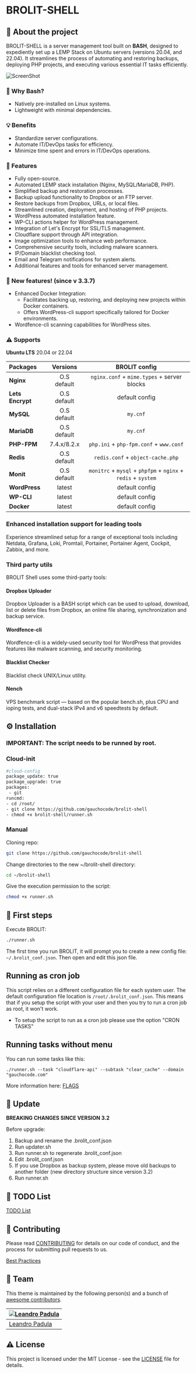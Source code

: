 # BROLIT-SHELL

## :star2: About the project
BROLIT-SHELL is a server management tool built on **BASH**, designed to expediently set up a LEMP Stack on Ubuntu servers (versions 20.04, and 22.04). It streamlines the process of automating and restoring backups, deploying PHP projects, and executing various essential IT tasks efficiently.

![ScreenShot](./screenshot.png)

### :space_invader: Why Bash?
* Natively pre-installed on Linux systems.
* Lightweight with minimal dependencies.

### :bulb: Benefits
* Standardize server configurations.
* Automate IT/DevOps tasks for efficiency.
* Minimize time spent and errors in IT/DevOps operations.

### :dart: Features
* Fully open-source.
* Automated LEMP stack installation (Nginx, MySQL/MariaDB, PHP).
* Simplified backup and restoration processes.
* Backup upload functionality to Dropbox or an FTP server.
* Restore backups from Dropbox, URLs, or local files.
* Streamlined creation, deployment, and hosting of PHP projects.
* WordPress automated installation feature.
* WP-CLI actions helper for WordPress management.
* Integration of Let's Encrypt for SSL/TLS management.
* Cloudflare support through API integration.
* Image optimization tools to enhance web performance.
* Comprehensive security tools, including malware scanners.
* IP/Domain blacklist checking tool.
* Email and Telegram notifications for system alerts.
* Additional features and tools for enhanced server management.

### :dart: New features! (since v 3.3.7)
* Enhanced Docker Integration:
  * Facilitates backing up, restoring, and deploying new projects within Docker containers.
  * Offers WordPress-cli support specifically tailored for Docker environments.
* Wordfence-cli scanning capabilities for WordPress sites.

### :warning: Supports

**Ubuntu LTS** 20.04 or 22.04

| Packages | Versions | BROLIT config |
| :------------- | :----------: | :----------: |
| **Nginx** | O.S default | `nginx.conf` + `mime.types` + server blocks |
| **Lets Encrypt** | O.S default | default config |
| **MySQL** | O.S default | `my.cnf` |
| **MariaDB** | O.S default | `my.cnf` |
| **PHP-FPM** | 7.4.x/8.2.x | `php.ini` + `php-fpm.conf` + `www.conf` |
| **Redis** | O.S default | `redis.conf` + `object-cache.php` |
| **Monit** | O.S default | `monitrc` + `mysql` + `phpfpm` + `nginx` + `redis` + `system` |
| **WordPress** | latest | default config |
| **WP-CLI** | latest | default config |
| **Docker** | latest | default config |

### Enhanced installation support for leading tools
Experience streamlined setup for a range of exceptional tools including Netdata, Grafana, Loki, Promtail, Portainer, Portainer Agent, Cockpit, Zabbix, and more.

### Third party utils
BROLIT Shell uses some third-party tools:

#### Dropbox Uploader
Dropbox Uploader is a BASH script which can be used to upload, download, list or delete files from Dropbox, an online file sharing, synchronization and backup service.

#### Wordfence-cli
Wordfence-cli is a widely-used security tool for WordPress that provides features like malware scanning, and security monitoring.

#### Blacklist Checker
Blacklist check UNIX/Linux utility.

#### Nench
VPS benchmark script — based on the popular bench.sh, plus CPU and ioping tests, and dual-stack IPv4 and v6 speedtests by default.

## :gear: Installation

### IMPORTANT: The script needs to be runned by root.
### Cloud-init
```bash
#cloud-config
package_update: true
package_upgrade: true
packages:
 - git
runcmd:
- cd /root/
- git clone https://github.com/gauchocode/brolit-shell
- chmod +x brolit-shell/runner.sh
```

### Manual
Cloning repo:
```bash
git clone https://github.com/gauchocode/brolit-shell
```

Change directories to the new ~/brolit-shell directory:
```bash
cd ~/brolit-shell
```

Give the execution permission to the script:
```bash
chmod +x runner.sh
```

## :triangular_flag_on_post: First steps
Execute BROLIT:
```bash
./runner.sh
```

The first time you run BROLIT, it will prompt you to create a new config file: `~/.brolit_conf.json`. Then open and edit this json file.

## Running as cron job
This script relies on a different configuration file for each system user. The default configuration file location is `/root/.brolit_conf.json`.
This means that if you setup the script with your user and then you try to run a cron job as root, it won't work.

* To setup the script to run as a cron job please use the option "CRON TASKS"

## Running tasks without menu
You can run some tasks like this:
```
./runner.sh --task "cloudflare-api" --subtask "clear_cache" --domain "gauchocode.com"
```

More information here: [FLAGS](./docs/DOC-flags.md)

## 🚨 Update
**BREAKING CHANGES SINCE VERSION 3.2**

Before upgrade:

1. Backup and rename the .brolit_conf.json
2. Run updater.sh
3. Run runner.sh to regenerate .brolit_conf.json
4. Edit .brolit_conf.json
5. If you use Dropbox as backup system, please move old backups to another folder (new directory structure since version 3.2)
6. Run runner.sh

## :compass: TODO List
[TODO List](./docs/TODO.md)

## :wave: Contributing
Please read [CONTRIBUTING](./docs/CONTRIBUTING.md) for details on our code of conduct, and the process for submitting pull requests to us.

[Best Practices](./docs/CODE.md)

## :busts_in_silhouette: Team
This theme is maintained by the following person(s) and a bunch of [awesome contributors](https://github.com/gauchocode/brolit-shell/graphs/contributors).

[![Leandro Padula](https://github.com/lpadula.png?size=100)](https://github.com/lpadula) |
--- |
[Leandro Padula](https://github.com/lpadula) |

## :warning: License
This project is licensed under the MIT License - see the [LICENSE](./LICENSE) file for details.